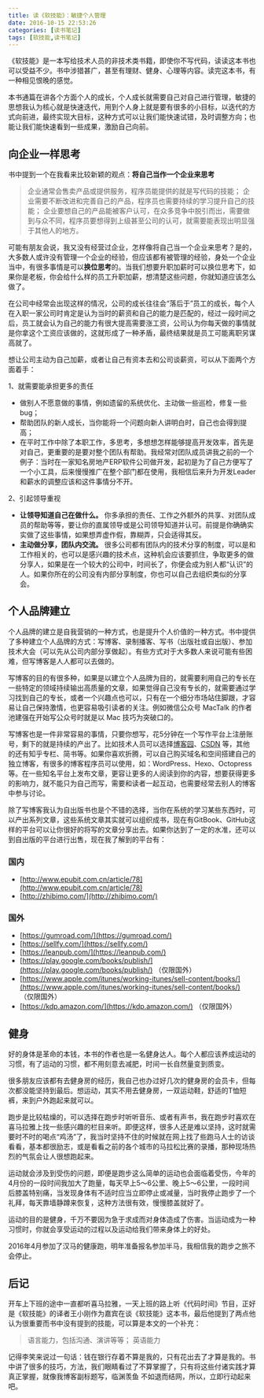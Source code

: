 ```yaml
---
title: 读《软技能》：敏捷个人管理
date: 2016-10-15 22:53:26
categories: [读书笔记]
tags: [软技能,读书笔记]
---
```


《软技能》是一本写给技术人员的非技术类书籍，即使你不写代码，读读这本书也可以受益不少。书中涉猎甚广，甚至有理财、健身、心理等内容。读完这本书，有一种相见恨晚的感觉。

本书通篇在讲各个方面个人的成长，个人成长就需要自己对自己进行管理，敏捷的思想我认为核心就是快速迭代，用到个人身上就是要有很多的小目标，以迭代的方式向前进，最终实现大目标，这种方式可以让我们能快速试错，及时调整方向；也能让我们能快速看到一些成果，激励自己向前。
<!--more-->

## 向企业一样思考

书中提到一个在我看来比较新颖的观点：**将自己当作一个企业来思考**

> 企业通常会售卖产品或提供服务，程序员能提供的就是写代码的技能；
> 企业需要不断改进和完善自己的产品，程序员也需要持续的学习提升自己的技能；
> 企业要想自己的产品能被客户认可，在众多竞争中脱引而出，需要做到与众不同，程序员要想得到上级甚至公司的认可，就需要能表现出明显强于其他人的地方。

可能有朋友会说，我又没有经营过企业，怎样像将自己当一个企业来思考？是的，大多数人或许没有管理一个企业的经验，但应该都有被管理的经验，身处一个企业当中，有很多事情是可以**换位思考**的。当我们想要升职加薪时可以换位思考下，如果你是老板，你会给什么样的员工升职加薪，想清楚这些问题，你就知道应该怎么做了。

在公司中经常会出现这样的情况，公司的成长往往会“落后于”员工的成长，每个人在入职一家公司时肯定是认为当时的薪资和自己的能力是匹配的，经过一段时间之后，员工就会认为自己的能力有很大提高需要涨工资，公司认为你每天做的事情就是你拿这个工资应该做的，这就形成了一种矛盾，最终结果就是员工可能离职另谋高就了。

想让公司主动为自己加薪，或者让自己有资本去和公司谈薪资，可以从下面两个方面着手：

1、就需要能承担更多的责任

* 做别人不愿意做的事情，例如遗留的系统优化、主动做一些巡检，修复一些bug；
* 帮助团队的新人成长，当你能将一个问题向新人讲明白时，自己也会得到提高；
* 在平时工作中除了本职工作，多思考，多想想怎样能够提高开发效率，首先是对自己，更重要的是要对整个团队有帮助。我经常对团队成员讲我之前的一个例子：当时在一家知名房地产ERP软件公司做开发，起初是为了自己方便写了一个小工具，后来慢慢推广在整个部门都在使用，我相信后来升为开发Leader和薪水的调整应该和这件事情分不开。

2、引起领导重视

* **让领导知道自己在做什么。** 你多承担的责任、工作之外额外的共享、对团队成员的帮助等等，要让你的直属领导或是公司领导知道并认可。前提是你确确实实做了这些事情，如果想弄虚作假，靠糊弄，只会适得其反。
* **主动做分享，团队内交流。** 很多公司都有团队内的技术分享的制度，可以是和工作相关的，也可以是感兴趣的技术点，这种机会应该要抓住，争取更多的做分享人，如果是在一个较大的公司中，时间长了，你便会成为别人都“认识”的人。如果你所在的公司没有内部分享制度，你也可以自己去组织类似的分享会。

## 个人品牌建立

个人品牌的建立是自我营销的一种方式，也是提升个人价值的一种方式。书中提供了多种建立个人品牌的方式：写博客、录制播客、写书（出版社或自出版）、参加技术大会（可以先从公司内部分享做起）。有些方式对于大多数人来说可能有些困难，但写博客是人人都可以去做的。

写博客的目的有很多种，如果是以建立个人品牌为目的，就需要利用自己的专长在一些特定的领域持续输出高质量的文章，如果觉得自己没有专长的，就需要通过学习找到自己的专长，或者一个兴趣点也可以，只有在一个细分市场站住脚跟，才容易让自己保持激情，也更容易吸引读者的关注。例如微信公众号 MacTalk 的作者池建强在开始写公众号时就是以 Mac 技巧为突破口的。

写博客也是一件非常容易的事情，只要你想写，花5分钟在一个写作平台上注册账号，剩下的就是持续的产出了。比如技术人员可以选择[博客园](http://www.cnblogs.com/)、[CSDN](http://www.csdn.net/) 等，其他的还有知乎专栏、简书等。如果你喜欢折腾，可以自己购买域名和空间搭建自己的独立博客，有很多的博客程序员可以使用，如：WordPress、Hexo、Octopress等。在一些知名平台上发布文章，更容让更多的人阅读到你的内容，想要获得更多的影响力，就不能只为自己而写，需要和读者一起互动，也需要经常去别人的博客中参与讨论。

除了写博客我认为自出版书也是个不错的选择，当你在系统的学习某些东西时，可以产出系列文章，这些系统文章其实就可以组织成书，现在有GitBook、GitHub这样的平台可以让你很好的将写的文章分享出去。如果你达到了一定的水准，还可以到自出版的平台进行出售，现在我了解到的平台有：

### 国内

* [http://www.epubit.com.cn/article/78](http://www.epubit.com.cn/article/78) 
* [http://zhibimo.com/](http://zhibimo.com/)

### 国外

* [https://gumroad.com/](https://gumroad.com/)
* [https://sellfy.com/](https://sellfy.com/)
* [https://leanpub.com/](https://leanpub.com/)
* [https://play.google.com/books/publish/](https://play.google.com/books/publish/) （仅限国外）
* [https://www.apple.com/itunes/working-itunes/sell-content/books/](https://www.apple.com/itunes/working-itunes/sell-content/books/) （仅限国外）
* [https://kdp.amazon.com/](https://kdp.amazon.com/) （仅限国外）

## 健身

好的身体是革命的本钱，本书的作者也是一名健身达人。每个人都应该养成运动的习惯，有了运动的习惯，都不用刻意去减肥，时间一长自然量变到质变。

很多朋友应该都有去健身房的经历，我自己也办过好几次的健身房的会员卡，但每次都没能坚持到最后。想运动，其实不用去健身房，一双运动鞋，舒适的T恤短裤，来到户外跑起来就可以。

跑步是比较枯燥的，可以选择在跑步时听听音乐、或者有声书，我在跑步时喜欢在喜马拉雅上找一些感兴趣的栏目来听。即便这样，很多人还是难以坚持，这时就需要时不时的喝点“鸡汤”了，我当时坚持不住的时候就在网上找了些跑马人士的访谈看看，基本都很励志，或是看看之前的各个城市的马拉松比赛的录播，那种现场热烈的气氛会让人很想跑起来。

运动就会涉及到受伤的问题，即便是跑步这么简单的运动也会面临着受伤，今年的4月份的一段时间我加大了跑量，每天早上5～6公里、晚上5～6公里，一段时间后膝盖特别痛，当发现身体有不适时应当立即停止或减量，当时我停止跑步了一个礼拜，每天靠墙静蹲来恢复，这种方法很有效，慢慢膝盖就好了。

运动的目的是健身，千万不要因为急于求成而对身体造成了伤害。当运动成为一种习惯时，你就会享受运动的过程以及运动给我们带来身体上的好处。

2016年4月参加了汉马的健康跑，明年准备报名参加半马，我相信我的跑步之旅不会停止。

## 后记

开车上下班的途中一直都听喜马拉雅，一天上班的路上听《代码时间》节目，正好是《软技能》的译者王小刚作为嘉宾在谈《软技能》这本书，最后他提到了两点他认为很重要而书中没有提到的技能，可以算是本文的一个补充：

> 语言能力，包括沟通、演讲等等；
> 英语能力

记得李笑来说过一句话：钱在银行存着不算是我的，只有花出去了才算是我的。书中讲了很多的技巧，方法，我们眼睛看过了不算掌握了，只有将这些付诸实践才算真正掌握，就像我博客副标题写，临渊羡鱼 不如退而结网，所以，立即行动起来吧。


